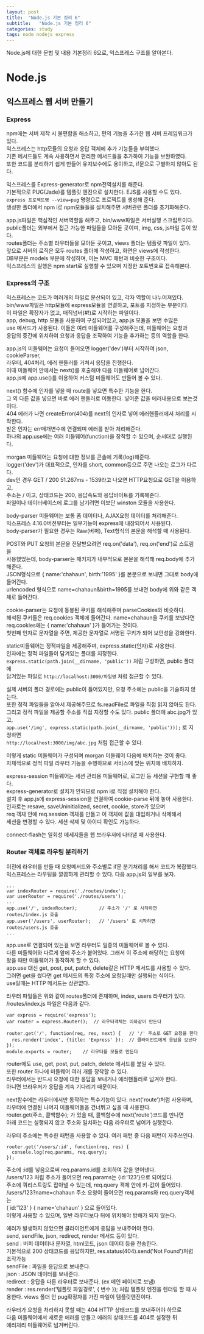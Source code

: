 ```yaml
---
layout: post
title:  "Node.js 기본 정리 6"
subtitle:   "Node.js 기본 정리 6"
categories: study
tags: node nodejs express
---
```


Node.js에 대한 문법 및 내용 기본정리 6으로, 익스프레스 구조를 알아본다.

# Node.js

## 익스프레스 웹 서버 만들기

### Express

npm에는 서버 제작 시 불편함을 해소하고, 편의 기능을 추가한 웹 서버 프레임워크가 있다.  
익스프레스는 http모듈의 요청과 응답 객체에 추가 기능들을 부여했다.  
기존 메서드들도 계속 사용하면서 편리한 메서드들을 추가하여 기능을 보완하였다.  
또한 코드를 분리하기 쉽게 만들어 유지보수에도 용이하고, if문으로 구별하지 않아도 된다.  

익스프레스를 Express-generator로 npm전역설치를 해준다.  
기본적으로 PUG(Jade)를 템플릿 엔진으로 설치한다. EJS를 사용할 수도 있다.  
`express 프로젝트명 --view=pug` 명령으로 프로젝트를 생성해 준다.  
생성한 폴더에서 npm i로 npm모듈들을 설치해주면 서버관련 폴더를 초기화해준다.  

app.js파일은 핵심적인 서버역할을 해주고, bin/www파일은 서버실행 스크립트이다.  
public폴더는 외부에서 접근 가능한 파일들을 모아둔 곳이며, img, css, js파일 등이 있다.  
routes폴더는 주소별 라우터들을 모아둔 곳이고, views 폴더는 템플릿 파일이 있다.  
앞으로 서버의 로직은 모두 routes 폴더에 작성하고, 화면은 views에 작성한다.  
DB부분은 models 부분에 작성하며, 이는 MVC 패턴과 비슷한 구조이다.  
익스프레스의 실행은 npm start로 실행할 수 있으며 지정한 포트번호로 접속해본다.  

### Express의 구조

익스프레스는 코드가 여러개의 파일로 분산되어 있고, 각자 역할이 나누어져있다.  
bin/www파일은 http모듈에 express모듈을 연결하고, 포트를 지정하는 부분이다.  
이 파일은 확장자가 없고, 매직넘버(#!)로 시작하는 파일이다.  
app, debug, http 모듈을 사용하여 구성되어있고, app.js 모듈을 보면 수많은  
use 메서드가 사용된다. 이들은 여러 미들웨어를 구성해주는데, 미들웨어는 요청과  
응답의 중간에 위치하여 요청과 응답을 조작하여 기능을 추가하는 등의 역할을 한다.  

app.js의 미들웨어는 요청이 들어오면 logger('dev')부터 시작하여 json, cookieParser,  
라우터, 404처리, 에러 핸들러를 거쳐서 응답을 진행한다.  
이때 미들웨어 안에서는 next()를 호출해야 다음 미들웨어로 넘어간다.  
app.js에 app.use()를 이용하여 커스텀 미들웨어도 만들어 볼 수 있다.  

next() 함수에 인자를 넣을 때 route를 넣으면 특수한 기능을 한다.  
그 외 다른 값을 넣으면 바로 에러 핸들러로 이동한다. 넣어준 값을 에러내용으로 보는것이다.  
404 에러가 나면 createError(404)를 next의 인자로 넣어 에러핸들러에서 처리를 시작한다.  
받은 인자는 err매개변수에 연결되며 에러를 받아 처리해준다.  
하나의 app.use에는 여러 미들웨어(function)을 장착할 수 있으며, 순서대로 실행된다.  

morgan 미들웨어는 요청에 대한 정보를 콘솔에 기록(log)해준다.  
logger('dev')가 대표적으로, 인자를 short, common등으로 주면 나오는 로그가 다르다.  
dev인 경우 GET / 200 51.267ms - 1539라고 나오면 HTTP요청으로 GET을 이용하고,  
주소는 / 이고, 상태코드는 200, 응답속도와 응답바이트를 기록해준다.  
파일이나 데이터베이스에 로그를 남기려면 이보단 winston 모듈을 사용한다.  

body-parser 미들웨어는 보통 폼 데이터나, AJAX요청 데이터를 처리해준다.  
익스프레스 4.16.0버전부터는 일부기능이 express에 내장되어서 사용된다.  
body-parser가 필요한 경우는 Raw(버퍼), Text형식의 본문을 해석할 때 사용된다.  

POST와 PUT 요청의 본문을 전달받으려면 req.on('data'), req.on('end')로 스트림을  
사용했었는데, body-parser는 패키지가 내부적으로 본문을 해석해 req.body에 추가해준다.  
JSON형식으로 { name:'chahaun', birth:'1995' }를 본문으로 보내면 그대로 body에 들어간다.  
urlencoded 형식으로 name=chahaun&birth=1995를 보내면 body에 위와 같은 객체로 들어간다.  

cookie-parser는 요청에 동봉된 쿠키를 해석해주며 parseCookies와 비슷하다.  
해석된 쿠키들은 req.cookies 객체에 들어간다. name=chahaun을 쿠키를 보냈다면  
req.cookies에는 { name:'chahaun' }가 들어가는 것이다.  
첫번째 인자로 문자열을 주면, 제공한 문자열로 서명된 쿠키가 되어 보안성을 강화한다.  

static미들웨어는 정적파일을 제공해주며, express.static(인자)로 사용한다.  
인자에는 정적 파일들이 담겨있는 폴더를 지정한다.  
`express.static(path.join(__dirname, 'public'))` 처럼 구성하면, public 폴더에  
담겨있는 파일로 `http://localhost:3000/파일명` 처럼 접근할 수 있다.  

실제 서버의 폴더 경로에는 public이 들어있지만, 요청 주소에는 public을 기술하지 않는다.  
또한 정적 파일들을 알아서 제공해주므로 fs.readFile로 파일을 직접 읽지 않아도 된다.  
그리고 정적 파일을 제공할 주소를 직접 지정할 수도 있다. public 폴더에 abc.jpg가 있고,  
`app.use('/img', express.static(path.join(__dirname, 'public')));` 로 지정하면  
`http://localhost:3000/img/abc.jpg` 처럼 접근할 수 있다.  

이렇게 static 미들웨어가 구성되며 morgan 미들웨어 다음에 배치하는 것이 좋다.  
자체적으로 정적 파일 라우터 기능을 수행하므로 서비스에 맞는 위치에 배치하자.  

express-session 미들웨어는 세션 관리용 미들웨어로, 로그인 등 세션을 구현할 때 좋다.  
express-generator로 설치가 안되므로 npm i로 직접 설치해야 한다.  
설치 후 app.js에 express-session을 연결하여 cookie-parse 뒤에 놓아 사용한다.  
인자로는 resave, saveUninitialized, secret, cookie, store가 있으며  
req 객체 안에 req.session 객체를 만들고 이 객체에 값을 대입하거나 삭제해서  
세션을 변경할 수 있다. 세션 삭제 및 아이디 확인도 가능하다.  

connect-flash는 일회성 메세지들을 웹 브라우저에 나타낼 때 사용한다.

### Router 객체로 라우팅 분리하기

이전에 라우터를 만들 때 요청메서드와 주소별로 if문 분기처리를 해서 코드가 복잡했다.  
익스프레스는 라우팅을 깔끔하게 관리할 수 있다. 다음 app.js의 일부를 보자.  

~~~
...
var indexRouter = require('./routes/index');
var userRouter = require('./routes/users');
...
app.use('/', indexRouter);        // 주소가 '/' 로 시작하면 routes/index.js 호출
app.user('/users', userRouter);   // '/users' 로 시작하면 routes/users.js 호출
...
~~~

app.use로 연결되어 있는걸 보면 라우터도 일종의 미들웨어로 볼 수 있다.  
다른 미들웨어와 다르게 앞에 주소가 붙어있다. 그래서 이 주소에 해당하는 요청이  
왔을 때만 미들웨어가 동작하게 할 수 있다.  
app.use 대신 get, post, put, patch, delete같은 HTTP 메서드를 사용할 수 있다.  
그러면 get을 썼다면 get 메서드의 특정 주소에 요청일때만 실행되는 식이다.  
use일때는 HTTP 메서드는 상관없다.  

라우터 파일들은 위와 같이 routes폴더에 존재하며, index, users 라우터가 있다.  
/routes/index.js 파일은 다음과 같다.  

~~~
var express = require('express');
var router = express.Router();  // 라우터객체는 이와같이 만든다

router.get('/', function(req, res, next) {   // '/' 주소로 GET 요청을 한다
  res.render('index', {title: 'Express' });  // 클라이언트에게 응답을 보낸다
});
module.exports = router;    // 라우터를 모듈로 만든다
~~~

router에도 use, get, post, put, patch, delete 메서드를 붙일 수 있다.  
또한 router 하나에 미들웨어 여러 개를 장착할 수 있다.  
라우터에서는 반드시 요청에 대한 응답을 보내거나 에러핸들러로 넘겨야 한다.  
아니면 브라우저가 응답을 계속 기다리기 때문이다.  

next함수에는 라우터에서만 동작하는 특수기능이 있다. next('route')처럼 사용하며,  
라우터에 연결된 나머지 미들웨어들을 건너뛰고 싶을 때 사용한다.  
router.get(주소, 콜백함수); 가 있을 때, 콜백함수에 next('route')코드를 만나면  
아래 코드는 실행되지 않고 주소와 일치하는 다음 라우터로 넘어가 실행한다.  

라우터 주소에는 특수한 패턴을 사용할 수 있다. 여러 패턴 중 다음 패턴이 자주쓰인다.  

~~~
router.get('/users/:id', function(req, res) {
  console.log(req.params, req.query);
});
~~~

주소에 :id를 넣음으로써 req.params.id를 조회하여 값을 얻어낸다.  
/users/123 처럼 주소가 들어오면 req.params는 {id:'123'}으로 되어있다.  
주소에 쿼리스트링도 잡아낼 수 있는데, req.query 객체 안에 키-값이 들어있다.  
/users/123?name=chahaun 주소 요청이 들어오면 req.params와 req.query객체는  
{ id:'123' } { name='chahaun' } 으로 들어있다.  
이렇게 사용할 수 있으며, 일반 라우터보다 뒤에 위치해야 방해가 되지 않는다.  

에러가 발생하지 않았으면 클라이언트에게 응답을 보내주어야 한다.  
send, sendFile, json, redirect, render 메서드 등이 있다.  
send : 버퍼 데이터나 문자열, html코드, json 데이터 등을 전송한다.  
기본적으로 200 상태코드를 응답하지만, res.status(404).send('Not Found')처럼 조작가능  
sendFile : 파일을 응답으로 보내준다.  
json : JSON 데이터를 보내준다.  
redirect : 응답을 다른 라우터로 보내준다. (ex 메인 페이지로 보냄)  
render : res.render('템플릿 파일경로', { 변수 }); 처럼 
템플릿 엔진을 렌더링 할 때 사용한다. views 폴더 안 pug확장자를 가진 파일이 템플릿엔진이다.  

라우터가 요청을 처리하지 못할 때는 404 HTTP 상태코드를 보내주어야 하므로  
다음 미들웨어에서 새로운 에러를 만들고 에러의 상태코드를 404로 설정한 뒤  
에러처리 미들웨어로 넘겨버린다.
